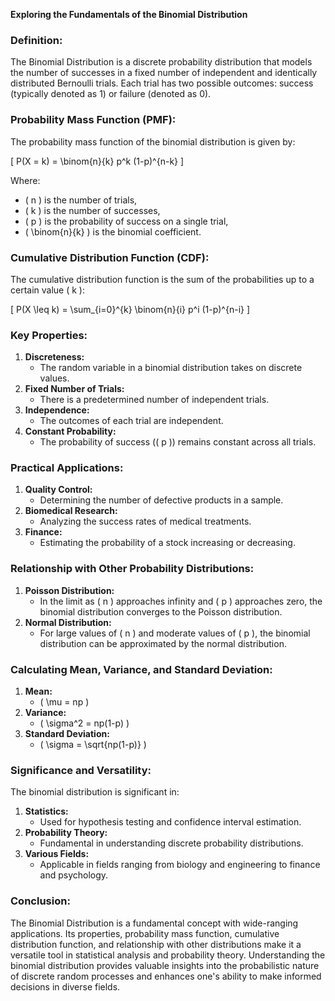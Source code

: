 **Exploring the Fundamentals of the Binomial Distribution**

### **Definition:**
The Binomial Distribution is a discrete probability distribution that models the number of successes in a fixed number of independent and identically distributed Bernoulli trials. Each trial has two possible outcomes: success (typically denoted as 1) or failure (denoted as 0).

### **Probability Mass Function (PMF):**
The probability mass function of the binomial distribution is given by:

\[ P(X = k) = \binom{n}{k} p^k (1-p)^{n-k} \]

Where:
- \( n \) is the number of trials,
- \( k \) is the number of successes,
- \( p \) is the probability of success on a single trial,
- \( \binom{n}{k} \) is the binomial coefficient.

### **Cumulative Distribution Function (CDF):**
The cumulative distribution function is the sum of the probabilities up to a certain value \( k \):

\[ P(X \leq k) = \sum_{i=0}^{k} \binom{n}{i} p^i (1-p)^{n-i} \]

### **Key Properties:**
1. **Discreteness:**
   - The random variable in a binomial distribution takes on discrete values.
2. **Fixed Number of Trials:**
   - There is a predetermined number of independent trials.
3. **Independence:**
   - The outcomes of each trial are independent.
4. **Constant Probability:**
   - The probability of success (\( p \)) remains constant across all trials.

### **Practical Applications:**
1. **Quality Control:**
   - Determining the number of defective products in a sample.
2. **Biomedical Research:**
   - Analyzing the success rates of medical treatments.
3. **Finance:**
   - Estimating the probability of a stock increasing or decreasing.

### **Relationship with Other Probability Distributions:**
1. **Poisson Distribution:**
   - In the limit as \( n \) approaches infinity and \( p \) approaches zero, the binomial distribution converges to the Poisson distribution.
2. **Normal Distribution:**
   - For large values of \( n \) and moderate values of \( p \), the binomial distribution can be approximated by the normal distribution.

### **Calculating Mean, Variance, and Standard Deviation:**
1. **Mean:**
   - \( \mu = np \)
2. **Variance:**
   - \( \sigma^2 = np(1-p) \)
3. **Standard Deviation:**
   - \( \sigma = \sqrt{np(1-p)} \)

### **Significance and Versatility:**
The binomial distribution is significant in:
1. **Statistics:**
   - Used for hypothesis testing and confidence interval estimation.
2. **Probability Theory:**
   - Fundamental in understanding discrete probability distributions.
3. **Various Fields:**
   - Applicable in fields ranging from biology and engineering to finance and psychology.

### **Conclusion:**
The Binomial Distribution is a fundamental concept with wide-ranging applications. Its properties, probability mass function, cumulative distribution function, and relationship with other distributions make it a versatile tool in statistical analysis and probability theory. Understanding the binomial distribution provides valuable insights into the probabilistic nature of discrete random processes and enhances one's ability to make informed decisions in diverse fields.